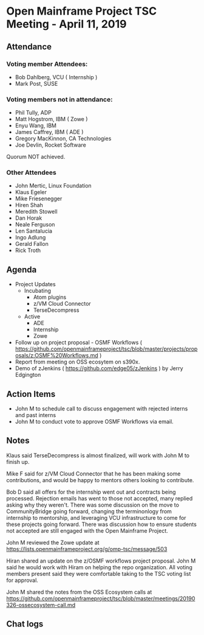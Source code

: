 # Open Mainframe Project TSC Meeting - April 11, 2019

## Attendance

### Voting member Attendees:

* Bob Dahlberg, VCU ( Internship )
* Mark Post, SUSE

### Voting members not in attendance:

* Phil Tully, ADP
* Matt Hogstrom, IBM ( Zowe )
* Enyu Wang, IBM
* James Caffrey, IBM ( ADE )
* Gregory MacKinnon, CA Technologies
* Joe Devlin, Rocket Software

Quorum NOT achieved.

### Other Attendees

* John Mertic, Linux Foundation
* Klaus Egeler
* Mike Friesenegger
* Hiren Shah
* Meredith Stowell
* Dan Horak
* Neale Ferguson
* Len Santalucia
* Ingo Adlung
* Gerald Fallon
* Rick Troth

## Agenda

* Project Updates
  * Incubating
    * Atom plugins
    * z/VM Cloud Connector
    * TerseDecompress
  * Active
    * ADE
    * Internship
    * Zowe
* Follow up on project proposal - OSMF Workflows ( https://github.com/openmainframeproject/tsc/blob/master/projects/proposals/z:OSMF%20Workflows.md )
* Report from meeting on OSS ecosytem on s390x.
* Demo of zJenkins ( https://github.com/edge05/zJenkins ) by Jerry Edgington

## Action Items

- John M to schedule call to discuss engagement with rejected interns and past interns
- John M to conduct vote to approve OSMF Workflows via email.

## Notes

Klaus said TerseDecompress is almost finalized, will work with John M to finish up.

Mike F said for z/VM Cloud Connector that he has been making some contributions, and would be happy to mentors others looking to contribute.

Bob D said all offers for the internship went out and contracts being processed. Rejection emails has went to those not accepted, many replied asking why they weren't. There was some discussion on the move to CommunityBridge going forward, changing the terminonlogy from internship to mentorship, and leveraging VCU infrastructure to come for these projects going forward. There was discussion how to ensure students not accepted are still engaged with the Open Mainframe Project.

John M reviewed the Zowe update at https://lists.openmainframeproject.org/g/omp-tsc/message/503

Hiran shared an update on the z/OSMF workflows project proposal. John M said he would work with Hiram on helping the repo organization. All voting members present said they were comfortable taking to the TSC voting list for approval.

John M shared the notes from the OSS Ecosystem calls at https://github.com/openmainframeproject/tsc/blob/master/meetings/20190326-ossecosystem-call.md

## Chat logs
